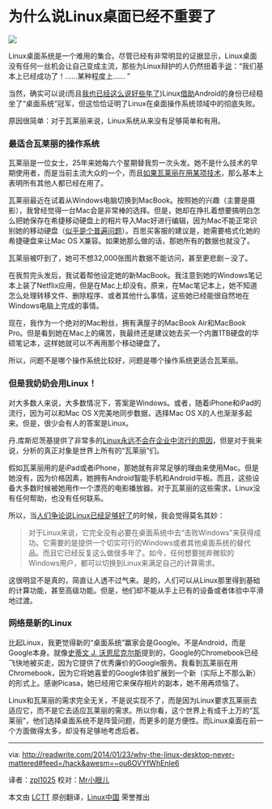 为什么说Linux桌面已经不重要了
================================================================================
![](http://readwrite.com/files/styles/630_0su/public/fields/shutterstock_134327498.jpg)

Linux桌面系统是一个难用的集合。尽管已经有非常明显的证据显示，Linux桌面没有任何一丝机会让自己变成主流，那些为Linux辩护的人仍然扭着手[说][1]：“我们基本上已经成功了！……某种程度上…… ”

当然，确实可以说(而且[我也已经这么说好些年了][2])Linux[借助][3]Android的身份已经稳坐了“桌面系统”冠军，但这恰恰证明了Linux在桌面操作系统领域中的彻底失败。

原因很简单：对于瓦莱丽来说，Linux系统从来没有足够简单和有用。

### 最适合瓦莱丽的操作系统 ###

瓦莱丽是一位女士，25年来她每六个星期替我剪一次头发。她不是什么技术的早期使用者，而是当前主流大众的一个，而且[如果瓦莱丽在用某项技术][4]，那么基本上表明所有其他人都已经在用了。

瓦莱丽最近在试着从Windows电脑切换到MacBook。按照她的兴趣（主要是摄影），我曾经觉得一台Mac会是非常棒的选择。但是，她却在挣扎着想要搞明白怎么把她保存在希捷移动硬盘上的相片导入Mac好进行编辑，因为Mac不能正常识别她的移动硬盘（[似乎是个普遍问题][5]）。百思买客服的建议是，她需要格式化她的希捷硬盘来让Mac OS X兼容。如果她那么做的话，那她所有的数据也就没了。

瓦莱丽被吓到了，她可不想32,000张图片数据不能访问，甚至更悲剧－没了。

在我剪完头发后，我试着帮他设定她的新MacBook。我注意到她的Windows笔记本上装了Netflix应用，但是在Mac上却没有。原来，在Mac笔记本上，她不知道怎么处理转移文件、删除程序、或者其他什么事情，这些她已经能很自然地在Windows电脑上完成的事情。

现在，我作为一个绝对的Mac粉丝，拥有满屋子的MacBook Air和MacBook Pro。但是看到她在Mac上的痛苦，我最终还是建议她去买一个内置1TB硬盘的华硕笔记本，这样她就可以不再用那个移动硬盘了。

所以，问题不是哪个操作系统比较好，问题是哪个操作系统更适合瓦莱丽。

### 但是我奶奶会用Linux！ ###

对大多数人来说，大多数情况下，答案是Windows。或者，随着iPhone和iPad的流行，因为可以和Mac OS X完美地同步数据，选择Mac OS X的人也渐渐多起来。但是，很少会有人的答案是Linux。

丹.库斯尼茨基提供了非常多的[Linux永远不会在企业中流行的原因][6]，但是对于我来说，分析的真正对象是世界上所有的“瓦莱丽”们。

假如瓦莱丽用的是iPad或者iPhone，那她就有非常足够的理由来使用Mac。但是她没有，因为价格因素，她拥有Android智能手机和Android平板。而且，这些设备大多数时候被她用作一个漂亮的电影播放器。对于瓦莱丽的这些需求，Linux没有任何帮助，也没有任何联系。

所以，当[人们争论说Linux已经足够好了][7]的时候，我会觉得莫名其妙：

> 对于Linux来说，它完全没有必要在桌面系统中去“击败Windows”来获得成功。它需要的是提供一个切实可行的Windows或者其他桌面系统的替代品。而且它已经反复这么做很多年了。如今，任何想要抛弃微软的Windows用户，都可以切换到Linux来满足自己的计算需求。

这很明显不是真的，简直让人透不过气来。是的，人们可以从Linux那里得到基础的计算功能，甚至高级功能。但是，他们却不能从手上已有的设备或者体验中平滑地过渡。

### 网络是新的Linux ###

比起Linux，我更觉得新的“桌面系统”赢家会是Google。不是Android，而是Google本身。就像[史蒂文 J. 沃恩尼克尔斯][8]提到的，Google的Chromebook已经飞快地被买走，因为它提供了优秀廉价的Google服务。我看到瓦莱丽在用Chromebook，因为它将她喜爱的Google体验扩展到一个新（实际上不那么新）的形式上。感谢Picasa，她已经用它来保存相片的副本，她不用再烦恼了。

Linux和瓦莱丽的需求完全无关，不是说实现不了，而是因为Linux要求瓦莱丽去适应它，而不是它去适应瓦莱丽的需求。所以你看，这个世界上有成千上万的“瓦莱丽”，他们选择桌面系统不是阵营问题，而更多的是方便性。而Linux桌面在前一个方面做得太多，却没有足够地考虑后者。

--------------------------------------------------------------------------------

via: http://readwrite.com/2014/01/23/why-the-linux-desktop-never-mattered#feed=/hack&awesm=~ou6OVYfWhEnIe6

译者：[zpl1025](https://github.com/zpl1025) 校对：[Mr小眼儿](http://blog.csdn.net/tinyeyeser)

本文由 [LCTT](https://github.com/LCTT/TranslateProject) 原创翻译，[Linux中国](http://linux.cn/) 荣誉推出

[1]:http://www.itworld.com/open-source/398428/has-linux-lost-desktop-forever-windows
[2]:http://readwrite.com/2013/02/04/the-year-of-the-linux-desktop-2012#awesm=~otMxvaN3z0hqn1
[3]:https://www.google.com/search?q=qua&oq=qua&aqs=chrome..69i57j69i61l2j0l2j69i61.6997j0j7&sourceid=chrome&espv=210&es_sm=91&ie=UTF-8
[4]:http://news.cnet.com/8301-13505_3-10113244-16.html
[5]:https://discussions.apple.com/message/12225326#12225326
[6]:http://www.zdnet.com/why-didnt-linux-win-on-the-desktop-7000024760/
[7]:http://www.itworld.com/open-source/398428/has-linux-lost-desktop-forever-windows
[8]:http://www.computerworld.com/s/article/9245119/Steven_J._Vaughan_Nichols_The_Windows_killer_Chromebook
